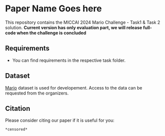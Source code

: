 # Paper Name Goes here
 
This repository contains the MICCAI 2024 Mario Challenge - Task1 & Task 2 solution.
**Current version has only evaluation part, we will release full-code when the challenge is concluded**

## Requirements
- You can find requirements in the respective task folder.

## Dataset

 [Mario](https://youvenz.github.io/MARIO_challenge.github.io/) dataset is used for developement. Access to the data can be requested from the organizers.

    
## Citation

Please consider citing our paper if it is useful for you:

```
*censored*
```
